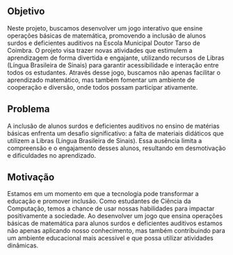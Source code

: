 ## Objetivo

Neste projeto, buscamos desenvolver um jogo interativo que ensine operações básicas de matemática, promovendo a inclusão de alunos surdos e deficientes auditivos na Escola Municipal Doutor Tarso de Coimbra. O projeto visa trazer novas atividades que estimulem a aprendizagem de forma divertida e engajante, utilizando recursos de Libras (Língua Brasileira de Sinais) para garantir acessibilidade e interação entre todos os estudantes. Através desse jogo, buscamos não apenas facilitar o aprendizado matemático, mas também fomentar um ambiente de cooperação e diversão, onde todos possam participar ativamente.


## Problema

A inclusão de alunos surdos e deficientes auditivos no ensino de matérias básicas enfrenta um desafio significativo: a falta de materiais didáticos que utilizem a Libras (Língua Brasileira de Sinais). Essa ausência limita a compreensão e o engajamento desses alunos, resultando em desmotivação e dificuldades no aprendizado.


## Motivação
Estamos em um momento em que a tecnologia pode transformar a educação e promover inclusão. Como estudantes de Ciência da Computação, temos a chance de usar nossas habilidades para impactar positivamente a sociedade. Ao desenvolver um jogo que ensina operações básicas de matemática para alunos surdos e deficientes auditivos estamos não apenas aplicando nosso conhecimento, mas também contribuindo para um ambiente educacional mais acessível e que possa utilizar atividades dinâmicas.



